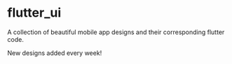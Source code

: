 # flutter_ui
A collection of beautiful mobile app designs and their corresponding flutter code.

New designs added every week!
